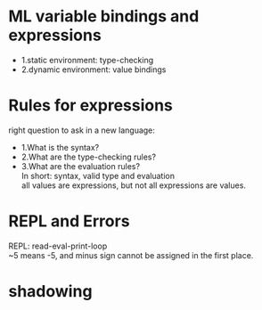 # ML variable bindings and expressions  
- 1.static environment: type-checking
- 2.dynamic environment: value bindings  

# Rules for expressions  
right question to ask in a new language:  
- 1.What is the syntax?
- 2.What are the type-checking rules?
- 3.What are the evaluation rules?  
In short: syntax, valid type and evaluation  
all values are expressions, but not all expressions are values.  

# REPL and Errors
REPL: read-eval-print-loop  
~5 means -5, and minus sign cannot be assigned in the first place.  

# shadowing  

